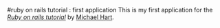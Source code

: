 #ruby on rails tutorial : first application
This is my first application for the [*Ruby on rails tutorial*](http://railstutorail.org/)
by [Michael Hart](http://michaelhartl.com/).
